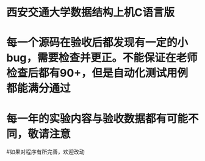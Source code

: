 # 西安交通大学数据结构上机C语言版
# 每一个源码在验收后都发现有一定的小bug，需要检查并更正。不能保证在老师检查后都有90+，但是自动化测试用例都能满分通过
# 每一年的实验内容与验收数据都有可能不同，敬请注意
#如果对程序有所完善，欢迎改动
